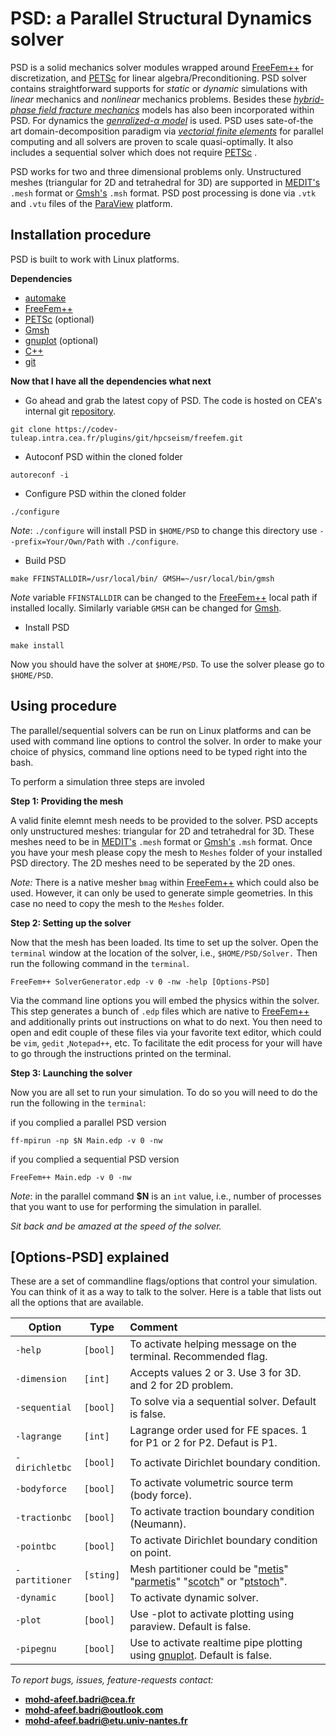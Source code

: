 #  PSD: a Parallel Structural Dynamics solver #

PSD is a solid mechanics solver modules wrapped around [FreeFem++](https://freefem.org/) for discretization, and [PETSc](https://www.mcs.anl.gov/petsc/) for linear algebra/Preconditioning. PSD solver contains straightforward supports for *static* or *dynamic* simulations with *linear* mechanics and *nonlinear* mechanics problems. Besides these [*hybrid-phase field fracture mechanics*](https://link.springer.com/article/10.1007/s00466-014-1109-y) models has also been incorporated within PSD. For dynamics the [*genralized-$\alpha$ model*](https://hal.archives-ouvertes.fr/hal-00345290/document) is used. PSD uses sate-of-the art domain-decomposition paradigm via [*vectorial finite elements*](https://www.sciencedirect.com/science/article/pii/S0022407317309597) for parallel computing and all solvers are  proven to scale quasi-optimally. It also includes a sequential solver which does not require [PETSc](https://www.mcs.anl.gov/petsc/) . 

PSD works for two and three dimensional problems only. Unstructured meshes (triangular for 2D and tetrahedral for 3D) are supported in [MEDIT's](https://www.ljll.math.upmc.fr/frey/software.html)  `.mesh` format or [Gmsh's](http://gmsh.info/) `.msh` format. PSD post processing is done via `.vtk` and `.vtu` files of the [ParaView](https://www.paraview.org/) platform. 

## Installation procedure ##

PSD is built to work with Linux platforms.

**Dependencies**  

- [automake](https://www.gnu.org/software/automake/)
- [FreeFem++](https://freefem.org/)
- [PETSc](https://www.mcs.anl.gov/petsc/)      (optional)
- [Gmsh](http://gmsh.info/)
- [gnuplot](http://www.gnuplot.info/)	(optional)
- [C++](http://www.cplusplus.com/)
- [git](https://git-scm.com/)

**Now that I have all the dependencies what next**  

- Go ahead and grab the latest copy of PSD. The code is hosted on CEA's internal git [repository](https://codev-tuleap.intra.cea.fr/plugins/git/hpcseism/freefem?a=shortlog&hb=devel-dynamic).
```
git clone https://codev-tuleap.intra.cea.fr/plugins/git/hpcseism/freefem.git
```
- Autoconf PSD within the  cloned folder
```
autoreconf -i
```
- Configure  PSD within the  cloned folder
```
./configure 
```
*Note*:   `./configure` will install PSD in `$HOME/PSD` to change this directory use `--prefix=Your/Own/Path` with `./configure`. 

- Build PSD

```
make FFINSTALLDIR=/usr/local/bin/ GMSH=~/usr/local/bin/gmsh
```
*Note* variable `FFINSTALLDIR` can be changed to the [FreeFem++](https://freefem.org/) local path if installed locally. Similarly variable `GMSH` can be changed for [Gmsh](http://gmsh.info/).

- Install PSD
```
make install
```
Now you should have the solver at `$HOME/PSD`. To use the solver please go to `$HOME/PSD`.

## Using procedure  ##

The parallel/sequential solvers can be run on Linux platforms and can be used with command line options  to control the solver. In order to make your choice of physics, command line options need to be typed right into the bash. 

To perform a simulation three steps are involed

**Step 1: Providing the mesh**  

A valid finite elemnt mesh needs to be provided to the solver. PSD accepts only  unstructured meshes: triangular for 2D and tetrahedral for 3D. These meshes need to be in  [MEDIT's](https://www.ljll.math.upmc.fr/frey/software.html)  `.mesh` format or [Gmsh's](http://gmsh.info/) `.msh` format. Once you have your mesh please copy the mesh to `Meshes` folder of your installed PSD directory. The 2D meshes need to be seperated by the 2D ones.

*Note:*  There is a native mesher `bmag` within [FreeFem++](https://freefem.org/) which could also be used. However, it can only be used to generate simple geometries. In this case no need to copy the mesh to the `Meshes` folder. 

**Step 2: Setting up the solver**  

Now that the mesh has been loaded. Its time to set up the solver. Open the `terminal` window at the location of the solver, i.e., `$HOME/PSD/Solver.` Then run the following command in the `terminal`.

```
FreeFem++ SolverGenerator.edp -v 0 -nw -help [Options-PSD]
```

Via the command line options you will embed the physics within the solver. This step generates a bunch of `.edp` files which are native to [FreeFem++](https://freefem.org/)  and additionally prints out instructions on what to do next. You then need to open and edit couple of these files via your favorite text editor, which could be `vim`, `gedit` ,`Notepad++`, etc.  To facilitate the edit process for your will have to go through the instructions printed on the terminal. 

**Step 3: Launching the solver**  

Now you are all set to run your simulation. To do so you will need to do the run the following in the `terminal`:

if you complied a parallel PSD version

```
ff-mpirun -np $N Main.edp -v 0 -nw
```
if you complied a sequential PSD version
```
FreeFem++ Main.edp -v 0 -nw
```

*Note*: in the parallel command **$N** is an `int` value, i.e., number of processes that you want to use for performing the simulation in parallel.

*Sit back and be amazed at the speed of the solver.* 

## [Options-PSD]  explained  ##

These are a set of commandline flags/options that control your simulation. You can think of it as a way to talk to the solver. Here is a table that lists out all the options that are available.

| Option         | Type      | Comment                                                      |
| -------------- | --------- | :----------------------------------------------------------- |
| `-help`        | `[bool]`  | To activate helping message on the terminal.  Recommended flag. |
| `-dimension`   | `[int]`   | Accepts values 2 or 3. Use 3 for 3D. and 2 for 2D problem.   |
| `-sequential`  | `[bool]`  | To solve via a sequential solver.   Default is false.        |
| `-lagrange`    | `[int]`   | Lagrange order used for FE spaces. 1 for P1 or 2 for P2. Defaut is P1. |
| `-dirichletbc` | `[bool]`  | To activate Dirichlet boundary condition.                    |
| `-bodyforce`   | `[bool]`  | To activate volumetric source term (body force).             |
| `-tractionbc`  | `[bool]`  | To activate traction boundary condition (Neumann).           |
| `-pointbc`     | `[bool]`  | To activate Dirichlet boundary condition on point.           |
| `-partitioner` | `[sting]` | Mesh partitioner could be "[metis](http://glaros.dtc.umn.edu/gkhome/metis/metis/overview)" "[parmetis](http://glaros.dtc.umn.edu/gkhome/metis/parmetis/overview)" "[scotch](http://www.labri.fr/perso/pelegrin/scotch/)" or "[ptstoch](http://www.labri.fr/perso/pelegrin/scotch/)". |
| `-dynamic`     | `[bool]`  | To activate dynamic solver.                                  |
| `-plot`        | `[bool]`  | Use -plot to activate plotting using paraview. Default is false. |
| `-pipegnu`     | `[bool]`  | Use to activate realtime pipe plotting using [gnuplot](http://www.gnuplot.info/). Default is false. |



*To report bugs, issues, feature-requests contact:* 

- **mohd-afeef.badri@cea.fr**
- **mohd-afeef.badri@outlook.com**
- **mohd-afeef.badri@etu.univ-nantes.fr** 

